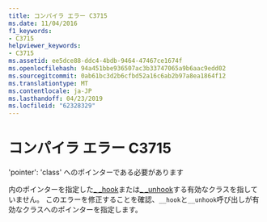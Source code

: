 ```yaml
---
title: コンパイラ エラー C3715
ms.date: 11/04/2016
f1_keywords:
- C3715
helpviewer_keywords:
- C3715
ms.assetid: ee5dce88-ddc4-4bdb-9464-47467ce1674f
ms.openlocfilehash: 94a451bbe936507ac3b33747065a9b6aac9edd02
ms.sourcegitcommit: 0ab61bc3d2b6cfbd52a16c6ab2b97a8ea1864f12
ms.translationtype: MT
ms.contentlocale: ja-JP
ms.lasthandoff: 04/23/2019
ms.locfileid: "62328329"
---
```

# <a name="compiler-error-c3715"></a>コンパイラ エラー C3715

'pointer': 'class' へのポインターである必要があります

内のポインターを指定した[_ _hook](../../cpp/hook.md)または[_ _unhook](../../cpp/unhook.md)する有効なクラスを指していません。 このエラーを修正することを確認、`__hook`と`__unhook`呼び出しが有効なクラスへのポインターを指定します。